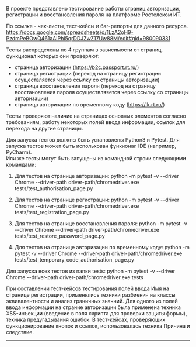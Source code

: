 
В проекте представлено тестирование работы страниц авторизации, регистрации и восстановления пароля на платформе Ростелеком ИТ.

По ссылке - чек-листы, тест-кейсы и баг-репорты для данного ресурса.
https://docs.google.com/spreadsheets/d/1LzA2oH9-PzdmPeBOwQ461aAIPhi5qrDDJZwZ17Uw88M/edit#gid=980090331


Тесты распределены по 4 группам в зависимости от страниц, функционал которых они проверяют:
- страница авторизации (https://b2c.passport.rt.ru/)
- страница регистрации (переход на страницу регистрации осуществляется через ссылку со страницы авторизации)
- страница восстановления пароля (переход на страницу восстановления пароля осуществляяется через ссылку со страницы авторизации)
- страница авторизации по временному коду (https://lk.rt.ru/)

Тесты проверяют наличие на страницах основных элементов согласно требованиям, работу некоторых полей ввода информации, ссылок для перехода на другие страницы.

Для запуска тестов должны быть установлены Python3 и Pytest.
Для запуска тестов может быть испольхован функионал IDE (например, PyCharm).  
Или же тесты могут быть запущены из командной строки следующими командами:

1. Для тестов на странице авторизации:
python -m pytest -v --driver Chrome --driver-path driver-path/chromedriver.exe tests/test_authorisation_page.py

2. Для тестов на странице регистрации:
python -m pytest -v --driver Chrome --driver-path driver-path/chromedriver.exe tests/test_registration_page.py

3. Для тестов на странице восстановления пароля:
python -m pytest -v --driver Chrome --driver-path driver-path/chromedriver.exe tests/test_restore_password_page.py

4. Для тестов на странице авторизации по временному коду:
python -m pytest -v --driver Chrome --driver-path driver-path/chromedriver.exe tests/test_temporary_code_authorisation_page.py

Для запуска всех тестов из папки tests:
python -m pytest -v --driver Chrome --driver-path driver-path/chromedriver.exe tests


При составлении тест-кейсов тестирования полей ввода Имя на странице регистрации, применялись техники разбиения на классы эквивалентности и анализ граничных значний. Для одного из полей ввода информации на страние авторизации была применена техника XSS-инъекции (введение в поля скрипта для проверки защиты формы), техника предугадывания ошибок. 
В тест-кейсах, проверяющих функционирование кнопок и ссылок, использовалась техника Причина и следствие.
________________________________________________________________________________________
